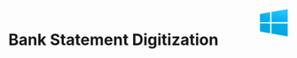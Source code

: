 <div style="text-align:right"><img src="./references/windows.png" width="50" height="50" align="right"/></div>

# Bank Statement Digitization
